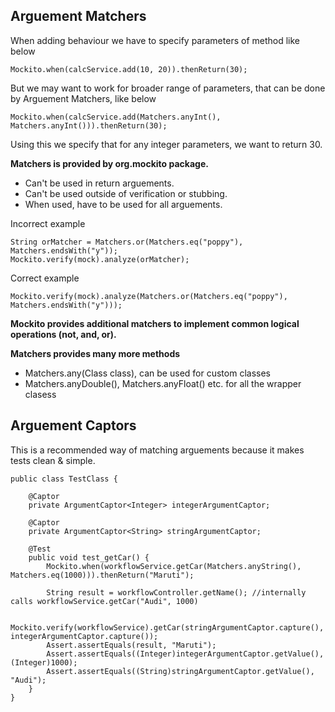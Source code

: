 ## Arguement Matchers

When adding behaviour we have to specify parameters of method like below
```
Mockito.when(calcService.add(10, 20)).thenReturn(30);
```

But we may want to work for broader range of parameters, that can be done by Arguement Matchers, like below
```
Mockito.when(calcService.add(Matchers.anyInt(), Matchers.anyInt())).thenReturn(30);
```
Using this we specify that for any integer parameters, we want to return 30.

**Matchers is provided by org.mockito package.**
* Can't be used in return arguements.
* Can't be used outside of verification or stubbing.
* When used, have to be used for all arguements. 

Incorrect example
```
String orMatcher = Matchers.or(Matchers.eq("poppy"), Matchers.endsWith("y"));
Mockito.verify(mock).analyze(orMatcher);
```

Correct example
```
Mockito.verify(mock).analyze(Matchers.or(Matchers.eq("poppy"), Matchers.endsWith("y")));
```

**Mockito provides additional matchers to implement common logical operations (not, and, or).**

**Matchers provides many more methods**
* Matchers.any(Class class), can be used for custom classes
* Matchers.anyDouble(), Matchers.anyFloat() etc. for all the wrapper clasess


## Arguement Captors

This is a recommended way of matching arguements because it makes tests clean & simple.

```
public class TestClass {

	@Captor
	private ArgumentCaptor<Integer> integerArgumentCaptor;
	
	@Captor
	private ArgumentCaptor<String> stringArgumentCaptor;

	@Test
	public void test_getCar() {
		Mockito.when(workflowService.getCar(Matchers.anyString(), Matchers.eq(1000))).thenReturn("Maruti");
		
		String result = workflowController.getName(); //internally calls workflowService.getCar("Audi", 1000)
		
		Mockito.verify(workflowService).getCar(stringArgumentCaptor.capture(), integerArgumentCaptor.capture());
		Assert.assertEquals(result, "Maruti");		
		Assert.assertEquals((Integer)integerArgumentCaptor.getValue(), (Integer)1000);
		Assert.assertEquals((String)stringArgumentCaptor.getValue(), "Audi");
	}
}
```
